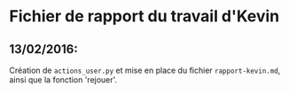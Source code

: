 # Fichier de rapport du travail d'**Kevin**

## 13/02/2016:

Création de `actions_user.py` et mise en place du fichier `rapport-kevin.md`, ainsi que la fonction 'rejouer'.

